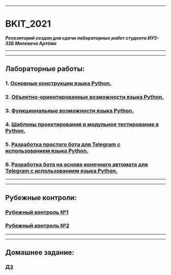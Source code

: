 ___
# BKIT_2021
***Репозиторий создан для сдачи лабораторных работ студента ИУ5-32Б Милевича Артёма***
___
___
## Лабораторные работы:
### 1. [Основные конструкции языка Python.](https://github.com/orrambo/BKIT_2021/tree/main/lab_1) 

### 2. [Объектно-ориентированные возможности языка Python.](https://github.com/orrambo/BKIT_2021/tree/main/lab_2)

### 3. [Функциональные возможности языка Python.](https://github.com/orrambo/BKIT_2021/tree/main/lab_3)

### 4. [Шаблоны проектирования и модульное тестирование в Python.](https://github.com/orrambo/BKIT_2021/tree/main/lab_4)

### 5. [Разработка простого бота для Telegram с использованием языка Python.](https://github.com/orrambo/BKIT_2021/tree/main/lab_5)

### 6. [Разработка бота на основе конечного автомата для Telegram с использованием языка Python.](https://github.com/orrambo/BKIT_2021/tree/main/lab_6)
___
___
## Рубежные контроли:
### [Рубежный контроль №1](https://github.com/orrambo/BKIT_2021/tree/main/rk1) 
### [Рубежный контроль №2](https://github.com/orrambo/BKIT_2021/tree/main/rk2)
___
___
## Домашнее задание:
### [ДЗ](https://github.com/orrambo/BKIT_2021/tree/main/dz) 

